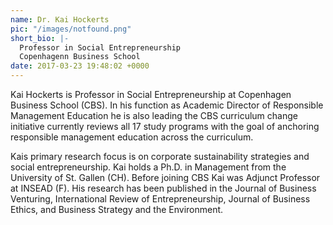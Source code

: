 ```yaml
---
name: Dr. Kai Hockerts
pic: "/images/notfound.png"
short_bio: |-
  Professor in Social Entrepreneurship
  Copenhagenn Business School
date: 2017-03-23 19:48:02 +0000
---
```

Kai Hockerts is Professor in Social Entrepreneurship at Copenhagen Business School (CBS). In his function as Academic Director of Responsible Management Education he is also leading the CBS curriculum change initiative currently reviews all 17 study programs with the goal of anchoring responsible management education across the curriculum.

Kais primary research focus is on corporate sustainability strategies and social entrepreneurship. Kai holds a Ph.D. in Management from the University of St. Gallen (CH). Before joining CBS Kai was Adjunct Professor at INSEAD (F). His research has been published in the Journal of Business Venturing, International Review of Entrepreneurship, Journal of Business Ethics, and Business Strategy and the Environment.
